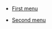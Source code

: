 * [First menu](https://boxing199.github.io/menus/first/index.html)

* [Second menu](https://boxing199.github.io/menus/second/index.html)

